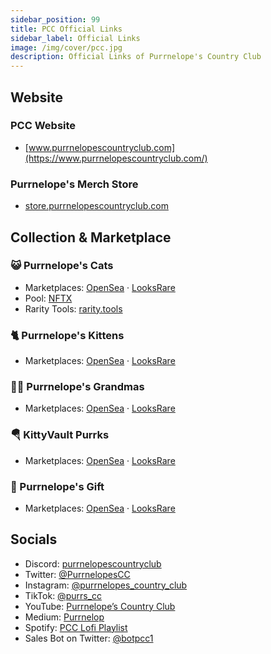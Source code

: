 ```yaml
---
sidebar_position: 99
title: PCC Official Links
sidebar_label: Official Links
image: /img/cover/pcc.jpg
description: Official Links of Purrnelope's Country Club
---
```


## Website

### PCC Website

- [www.purrnelopescountryclub.com](https://www.purrnelopescountryclub.com/)

### Purrnelope's Merch Store

- [store.purrnelopescountryclub.com](https://store.purrnelopescountryclub.com/)

## Collection & Marketplace

### 😺 Purrnelope's Cats

- Marketplaces:
  [OpenSea](https://opensea.io/collection/purrnelopes-country-club) ·
  [LooksRare](https://looksrare.org/collections/0x9759226B2F8ddEFF81583e244Ef3bd13AAA7e4A1)
- Pool: [NFTX](https://nftx.io/vault/0xe581f272706581f9dcc362df3c7934e99192c492/info/)
- Rarity Tools: [rarity.tools](https://rarity.tools/purrnelopes-country-club)

### 🐈 Purrnelope's Kittens

- Marketplaces:
  [OpenSea](https://opensea.io/collection/purrnelopes-kittens) ·
  [LooksRare](https://looksrare.org/collections/0x0c6218D95735d3E12AE7C4703106E4b8e0b61010)

### 👵🏻 Purrnelope's Grandmas

- Marketplaces:
  [OpenSea](https://opensea.io/collection/purrnelopes-grandmas) ·
  [LooksRare](https://looksrare.org/collections/0x9e5bF3026A4F77971057cad44C0B6e02EFA9a7cD)

### 🪂 KittyVault Purrks

- Marketplaces:
  [OpenSea](https://opensea.io/collection/purrnelopes-kittybank-purrks) ·
  [LooksRare](https://looksrare.org/collections/0xda7d42b6167f1497346d7b2336a6d7a603026db1)

### 🎁 Purrnelope's Gift

- Marketplaces:
  [OpenSea](https://opensea.io/collection/purrnelopes-kittybank-purrks) ·
  [LooksRare](https://looksrare.org/collections/0x0d4790d7dce2c3474f4f6b6d7bf37bdeab651bba)

## Socials

- Discord: [purrnelopescountryclub](http://discord.gg/purrnelopescountryclub)
- Twitter: [@PurrnelopesCC](https://twitter.com/PurrnelopesCC)
- Instagram: [@purrnelopes_country_club](https://www.instagram.com/purrnelopes_country_club/)
- TikTok: [@purrs_cc](https://www.tiktok.com/@purrs_cc)
- YouTube: [Purrnelope’s Country Club](https://www.youtube.com/channel/UCDNEK69wV4wkYeIb-WTshUQ)
- Medium: [Purrnelop](https://purrnelope.medium.com/)
- Spotify: [PCC Lofi Playlist](https://open.spotify.com/playlist/37i9dQZF1DWWQRwui0ExPn)
- Sales Bot on Twitter: [@botpcc1](https://twitter.com/botpcc1)

